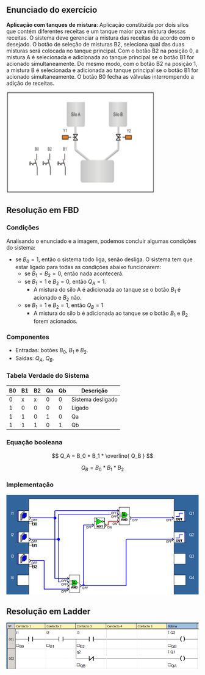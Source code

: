 ## Enunciado do exercício

**Aplicação com tanques de mistura**: Aplicação constituída por dois silos que contém diferentes receitas e um tanque maior para mistura dessas receitas. O sistema deve gerenciar a mistura das receitas de acordo com o desejado. O botão de seleção de misturas B2, seleciona qual das duas misturas será colocada no tanque principal. Com o botão B2 na posição 0, a mistura A é selecionada e adicionada ao tanque principal se o botão B1 for acionado simultaneamente. Do mesmo modo, com o botão B2 na posição 1, a mistura B é selecionada e adicionada ao tanque principal se o botão B1 for acionado simultaneamente. O botão B0 fecha as válvulas interrompendo a adição de receitas.

![enunciado do exercicio 1](imgs/enunciado.png)

## Resolução em FBD

### Condições

Analisando o enunciado e a imagem, podemos concluir algumas condições do sistema:

- se $B_0 = 1$, então o sistema todo liga, senão desliga. O sistema tem que estar ligado para todas as condições abaixo funcionarem:
  - se $B_1 = B_2 = 0$, então nada acontecerá.
  - se $B_1 = 1$ e $B_2 = 0$, então $Q_A = 1$.
    - A mistura do silo A é adicionada ao tanque se o botão $B_1$ é acionado e $B_2$ não.
  - se $B_1 = 1$ e $B_2 = 1$, então $Q_B = 1$
    - A mistura do silo b é adicionada ao tanque se o botão $B_1$ e $B_2$ forem acionados.

### Componentes

- Entradas: botões $B_0$, $B_1$ e $B_2$.
- Saídas: $Q_A$, $Q_B$.

### Tabela Verdade do Sistema

| B0 | B1 | B2 | Qa | Qb | Descrição         |
| -- | -- | -- | -- | -- | ----------------- |
| 0  | x  | x  | 0  | 0  | Sistema desligado |
| 1  | 0  | 0  | 0  | 0  | Ligado            |
| 1  | 1  | 0  | 1  | 0  | Qa                |
| 1  | 1  | 1  | 0  | 1  | Qb                |

### Equação booleana

$$ Q_A = B_0 * B_1 * \overline{ Q_B } $$

$$ Q_B = B_0 * B_1 * B_2 $$

### Implementação

![resolução em fbd](imgs/fbd.png)

## Resolução em Ladder

![resolução em ladder](imgs/ladder.png)
